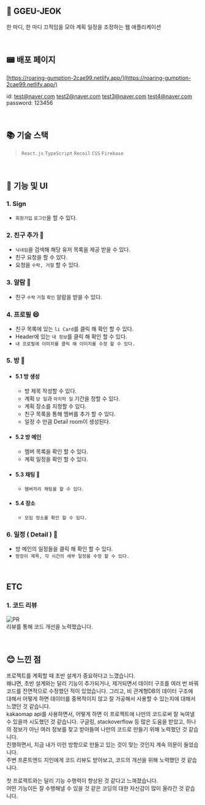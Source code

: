 ## :memo: GGEU-JEOK

한 마디, 한 마디 끄적임을 모아 계획 일정을 조정하는 웹 애플리케이션

<br/>

## :pager: 배포 페이지

[https://roaring-gumption-2cae99.netlify.app/](https://roaring-gumption-2cae99.netlify.app/) <br />

id: test@naver.com test2@naver.com test3@naver.com test4@naver.com <br />
password: 123456


<br/>

## :books: 기술 스택

> ``React.js`` ``TypeScript`` ``Recoil`` ``CSS`` ``Firebase``

<br />

## :eyes: 기능 및 UI

### 1. Sign

- ``회원가입`` ``로그인``을 할 수 있다. 

### 2. 친구 추가 :couple:

- ``닉네임``을 검색해 해당 유저 목록을 제공 받을 수 있다.
- 친구 요청을 할 수 있다.
- 요청을 ``수락, 거절`` 할 수 있다.

### 3. 알람 :bell:

- 친구 ``수락`` ``거절`` ``확인`` 알람을 받을 수 있다.

### 4. 프로필 :smile:

- 친구 목록에 있는 ``li Card``를 클릭 해 확인 할 수 있다.
- Header에 있는 ``내 정보``를 클릭 해 확인 할 수 있다.
- ``내 프로필에 이미지를 클릭 해 이미지를 수정 할 수 있다.``

### 5. 방 :game_die:

* #### 5.1 방 생성

  - 방 제목 작성할 수 있다.
  - 계획 ``당 일``과 ``마지막 일`` 기간을 정할 수 있다.
  - 계획 장소를 지정할 수 있다.
  - 친구 목록을 통해 멤버를 추가 할 수 있다.
  - 일정 수 만큼 Detail room이 생성된다.
 
* #### 5.2 방 메인

  - 멤버 목록을 확인 할 수 있다.
  - 계획 일정을 확인 할 수 있다.
 
* #### 5.3 채팅 :speech_balloon:

  - ``멤버끼리 채팅을 할 수 있다.``

* #### 5.4 장소

  - ``모임 장소를 확인 할 수 있다.``

### 6. 일정 ( Detail ) :calendar:

- 방 메인의 일정들을 클릭 해 확인 할 수 있다.
- ``방장이 제목, 각 시간의 세부 일정을 수정 할 수 있다.``

<br />

## ETC

### 1. 코드 리뷰
![PR](https://github.com/leehyunjun97/ggeu-jeok/assets/130208301/a70051d1-f66b-434a-b7a9-d9e612e2dd32) <br />
리뷰를 통해 코드 개선을 노력했습니다.

<br />


## :blush: 느낀 점
프로젝트를 계획할 때 초반 설계가 중요하다고 느꼈습니다. <br />
왜냐면, 초반 설계와는 달리 기능이 추가되거나, 제거되면서 데이터 구조를 여러 번 바꿔 코드를 전면적으로 수정했던 적이 있었습니다.
그리고, 비 관계형DB의 데이터 구조에 대해서 어떻게 하면 데이터를 중복적이지 않고 잘 가공해서 사용할 수 있는지에 대해서 느꼈던 것 같습니다. <br />
kakaomap api를 사용하면서, 어떻게 하면 이 프로젝트에 나만의 코드로써 잘 녹여낼 수 있을까 시도했던 것 같습니다.
구글링, stackoverflow 등 많은 도움을 받았고, 하나의 정보가 아닌 여러 정보를 찾고 받아들여 나만의 코드로 만들기 위해 노력했던 것 같습니다. <br />
진행하면서, 지금 내가 이런 방향으로 만들고 있는 것이 맞는 것인지 계속 의문이 들었습니다. <br />
주변 프론트엔드 지인에게 코드 리뷰도 받아보고, 코드의 개선을 위해 노력했던 것 같습니다. <br />

첫 프로젝트와는 달리 기능 수행력이 향상된 것 같다고 느껴졌습니다. <br />
어떤 기능이든 잘 수행해낼 수 있을 것 같은 코딩의 대한 자신감이 많이 올라간 것 같습니다.
